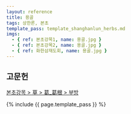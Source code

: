 ```yaml
---
layout: reference
title: 용골
tags: 상한론, 본초
template_pass: template_shanghanlun_herbs.md
imgs:
  - { ref: 본초강목1, name: 용골.jpg }
  - { ref: 본초강목2, name: 용골.jpg }
  - { ref: 화한삼재도회, name: 용골.jpg }
---
```



## 고문헌

[본초강목 > 草 > 葛_葛根 > 부방]()


{% include {{ page.template_pass }} %}
